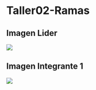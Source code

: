 # Taller02-Ramas

## Imagen Lider
<img src = "resultado1.png">

## Imagen Integrante 1
<img src="resultado2.png">